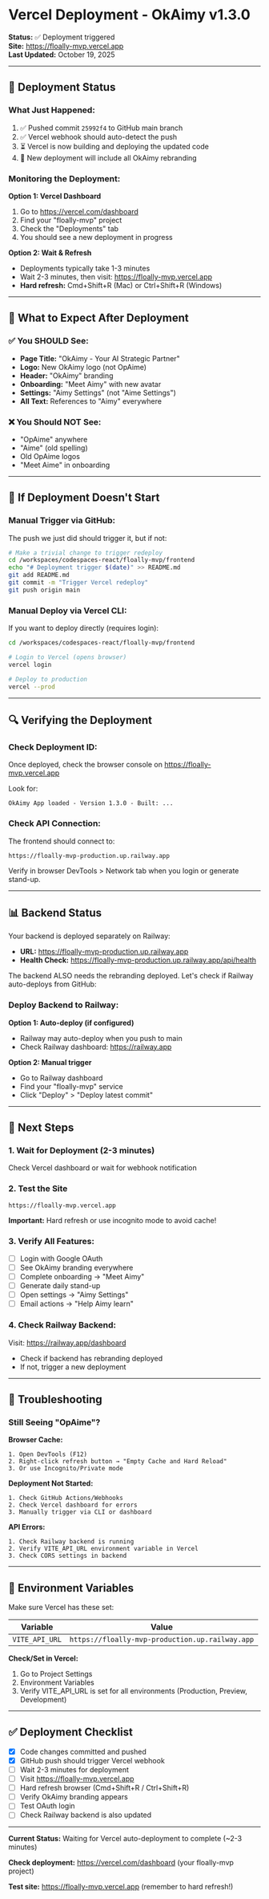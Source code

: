 # Vercel Deployment - OkAimy v1.3.0

**Status:** ✅ Deployment triggered  
**Site:** https://floally-mvp.vercel.app  
**Last Updated:** October 19, 2025

---

## 🚀 Deployment Status

### What Just Happened:
1. ✅ Pushed commit `25992f4` to GitHub main branch
2. ✅ Vercel webhook should auto-detect the push
3. ⏳ Vercel is now building and deploying the updated code
4. 🎯 New deployment will include all OkAimy rebranding

### Monitoring the Deployment:

**Option 1: Vercel Dashboard**
1. Go to https://vercel.com/dashboard
2. Find your "floally-mvp" project
3. Check the "Deployments" tab
4. You should see a new deployment in progress

**Option 2: Wait & Refresh**
- Deployments typically take 1-3 minutes
- Wait 2-3 minutes, then visit: https://floally-mvp.vercel.app
- **Hard refresh:** Cmd+Shift+R (Mac) or Ctrl+Shift+R (Windows)

---

## 🎨 What to Expect After Deployment

### ✅ You SHOULD See:
- **Page Title:** "OkAimy - Your AI Strategic Partner"
- **Logo:** New OkAimy logo (not OpAime)
- **Header:** "OkAimy" branding
- **Onboarding:** "Meet Aimy" with new avatar
- **Settings:** "Aimy Settings" (not "Aime Settings")
- **All Text:** References to "Aimy" everywhere

### ❌ You Should NOT See:
- "OpAime" anywhere
- "Aime" (old spelling)
- Old OpAime logos
- "Meet Aime" in onboarding

---

## 🔧 If Deployment Doesn't Start

### Manual Trigger via GitHub:
The push we just did should trigger it, but if not:

```bash
# Make a trivial change to trigger redeploy
cd /workspaces/codespaces-react/floally-mvp/frontend
echo "# Deployment trigger $(date)" >> README.md
git add README.md
git commit -m "Trigger Vercel redeploy"
git push origin main
```

### Manual Deploy via Vercel CLI:
If you want to deploy directly (requires login):

```bash
cd /workspaces/codespaces-react/floally-mvp/frontend

# Login to Vercel (opens browser)
vercel login

# Deploy to production
vercel --prod
```

---

## 🔍 Verifying the Deployment

### Check Deployment ID:
Once deployed, check the browser console on https://floally-mvp.vercel.app

Look for:
```
OkAimy App loaded - Version 1.3.0 - Built: ...
```

### Check API Connection:
The frontend should connect to:
```
https://floally-mvp-production.up.railway.app
```

Verify in browser DevTools > Network tab when you login or generate stand-up.

---

## 📊 Backend Status

Your backend is deployed separately on Railway:
- **URL:** https://floally-mvp-production.up.railway.app
- **Health Check:** https://floally-mvp-production.up.railway.app/api/health

The backend ALSO needs the rebranding deployed. Let's check if Railway auto-deploys from GitHub:

### Deploy Backend to Railway:

**Option 1: Auto-deploy (if configured)**
- Railway may auto-deploy when you push to main
- Check Railway dashboard: https://railway.app

**Option 2: Manual trigger**
- Go to Railway dashboard
- Find your "floally-mvp" service
- Click "Deploy" > "Deploy latest commit"

---

## 🎯 Next Steps

### 1. Wait for Deployment (2-3 minutes)
Check Vercel dashboard or wait for webhook notification

### 2. Test the Site
```
https://floally-mvp.vercel.app
```

**Important:** Hard refresh or use incognito mode to avoid cache!

### 3. Verify All Features:
- [ ] Login with Google OAuth
- [ ] See OkAimy branding everywhere
- [ ] Complete onboarding → "Meet Aimy"
- [ ] Generate daily stand-up
- [ ] Open settings → "Aimy Settings"
- [ ] Email actions → "Help Aimy learn"

### 4. Check Railway Backend:
Visit: https://railway.app/dashboard
- Check if backend has rebranding deployed
- If not, trigger a new deployment

---

## 🐛 Troubleshooting

### Still Seeing "OpAime"?

**Browser Cache:**
```
1. Open DevTools (F12)
2. Right-click refresh button → "Empty Cache and Hard Reload"
3. Or use Incognito/Private mode
```

**Deployment Not Started:**
```
1. Check GitHub Actions/Webhooks
2. Check Vercel dashboard for errors
3. Manually trigger via CLI or dashboard
```

**API Errors:**
```
1. Check Railway backend is running
2. Verify VITE_API_URL environment variable in Vercel
3. Check CORS settings in backend
```

---

## 📝 Environment Variables

Make sure Vercel has these set:

| Variable | Value |
|----------|-------|
| `VITE_API_URL` | `https://floally-mvp-production.up.railway.app` |

**Check/Set in Vercel:**
1. Go to Project Settings
2. Environment Variables
3. Verify VITE_API_URL is set for all environments (Production, Preview, Development)

---

## ✅ Deployment Checklist

- [x] Code changes committed and pushed
- [x] GitHub push should trigger Vercel webhook
- [ ] Wait 2-3 minutes for deployment
- [ ] Visit https://floally-mvp.vercel.app
- [ ] Hard refresh browser (Cmd+Shift+R / Ctrl+Shift+R)
- [ ] Verify OkAimy branding appears
- [ ] Test OAuth login
- [ ] Check Railway backend is also updated

---

**Current Status:** Waiting for Vercel auto-deployment to complete (~2-3 minutes)

**Check deployment:** https://vercel.com/dashboard (your floally-mvp project)

**Test site:** https://floally-mvp.vercel.app (remember to hard refresh!)
